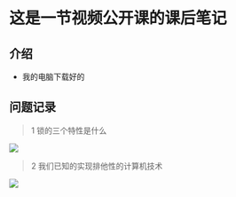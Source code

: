 # 这是一节视频公开课的课后笔记

## 介绍

* 我的电脑下载好的

## 问题记录

> 1 锁的三个特性是什么

![](assets/000/01/02/01/02/00-1611371903919.png)

> 2 我们已知的实现排他性的计算机技术

![](assets/000/01/02/01/02/00-1611372034907.png)


